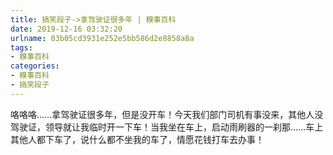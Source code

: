 ```yaml
---
title: 搞笑段子->拿驾驶证很多年 | 糗事百科
date: 2019-12-16 03:32:20
urlname: 03b05cd3931e252e5bb586d2e8858a8a
tags: 
- 糗事百科
categories:
- 糗事百科
- 搞笑段子
---
```

咯咯咯……拿驾驶证很多年，但是没开车！今天我们部门司机有事没来，其他人没驾驶证，领导就让我临时开一下车！当我坐在车上，启动雨刷器的一刹那……车上其他人都下车了，说什么都不坐我的车了，情愿花钱打车去办事！


